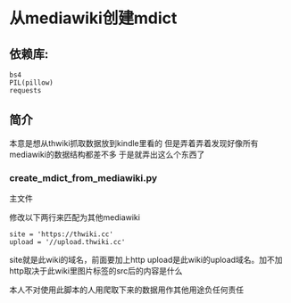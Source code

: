 # 从mediawiki创建mdict

## 依赖库:
	
	bs4
	PIL(pillow)
	requests

## 简介

本意是想从thwiki抓取数据放到kindle里看的
但是弄着弄着发现好像所有mediawiki的数据结构都差不多
于是就弄出这么个东西了

### create_mdict_from_mediawiki.py

主文件

修改以下两行来匹配为其他mediawiki

	site = 'https://thwiki.cc'
	upload = '//upload.thwiki.cc'
	
site就是此wiki的域名，前面要加上http
upload是此wiki的upload域名。加不加http取决于此wiki里图片标签的src后的内容是什么


本人不对使用此脚本的人用爬取下来的数据用作其他用途负任何责任